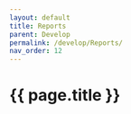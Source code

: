 ```yaml
---
layout: default
title: Reports
parent: Develop
permalink: /develop/Reports/
nav_order: 12
---
```


# {{ page.title }}